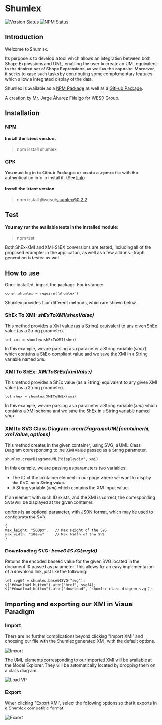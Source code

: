 # Shumlex
[![Version Status](https://img.shields.io/badge/version-0.6.0-green.svg)](https://github.com/weso/shumlex) [![NPM Status](https://img.shields.io/badge/npm-0.5.2-blue.svg)](https://www.npmjs.com/package/shumlex)

## Introduction
Welcome to Shumlex. 

Its purpose is to develop a tool which allows an integration between both Shape Expressions and UML, enabling the user to create an UML equivalent to the desired set of Shape Expressions, as well as the opposite. Moreover, it seeks to ease such tasks by contributing some complementary features which allow a integrated display of the data.

Shumlex is available as a [NPM Package](https://www.npmjs.com/package/shumlex) as well as a [GitHub Package](https://github.com/weso/shumlex/packages/436974).

A creation by Mr. Jorge Álvarez Fidalgo for WESO Group.

## Installation

### NPM

#### Install the latest version.
> npm install shumlex

### GPK

You must log in to Github Packages or create a .npmrc file with the authentication info to install it. (See [link](https://docs.github.com/es/free-pro-team@latest/packages/using-github-packages-with-your-projects-ecosystem/configuring-npm-for-use-with-github-packages))

#### Install the latest version.
> npm install @weso/shumlex@0.2.2


## Test

#### You may run the available tests in the installed module:
> npm test

Both ShEx-XMI and XMI-ShEX conversions are tested, including all of the proposed examples in the application, as well as a few addons. Graph generation is tested as well.

## How to use

Once installed, import the package. For instance:

```
const shumlex = require('shumlex')
```

Shumlex provides four different methods, which are shown below.

### ShEx To XMI: _shExToXMI(shexValue)_

This method provides a XMI value (as a String) equivalent to any given ShEx value (as a String parameter).

```
let xmi = shumlex.shExToXMI(shex)
```

In this example, we are passing as a parameter a String variable (_shex_) which contains a ShEx-compliant value and we save the XMI in a String variable named _xmi_.

### XMI To ShEx: _XMIToShEx(xmiValue)_

This method provides a ShEx value (as a String) equivalent to any given XMI value (as a String parameter).

```
let shex = shumlex.XMIToShEx(xmi)
```

In this example, we are passing as a parameter a String variable (_xmi_) which contains a XMI schema and we save the ShEx in a String variable named _shex_.

### XMI to SVG Class Diagram: _crearDiagramaUML(containerId, xmiValue, options)_

This method creates in the given container, using SVG, a UML Class Diagram corresponding to the XMI value passed as a String parameter.

```
shumlex.crearDiagramaUML("displaydiv", xmi)
```

In this example, we are passing as parameters two variables:
* The ID of the container element in our page where we want to display the SVG, as a String value.
* A String variable (_xmi_) which contains the XMI input value.

If an element with such ID exists, and the XMI is correct, the corresponding SVG will be displayed at the given container.

_options_ is an optional parameter, with JSON format, which may be used to configurate the SVG.
```
{
max_height: "500px",   // Max Height of the SVG
max_width: "100vw"     // Max Width of the SVG
}
```

### Downloading SVG: _base64SVG(svgId)_

Returns the encoded base64 value for the given SVG located in the document ID passed as parameter. This allows for an easy implementation of a download link, just like the following:
```
let svg64 = shumlex.base64SVG("svg");
$("#download_button").attr("href", svg64);
$("#download_button").attr("download", `shumlex-class-diagram.svg`);
```

## Importing and exporting our XMI in Visual Paradigm

### Import
There are no further complications beyond clicking "Import XMI" and choosing our file with the Shumlex generated XMI, with the default options.

![Import](https://github.com/jorgealvarezfidalgo/Shumlex/blob/master/docs/img/importxmi.PNG)

The UML elements corresponding to our imported XMI will be available at the Model Explorer. They will be automatically located by dropping them on a class diagram.

![Load VP](https://github.com/jorgealvarezfidalgo/Shumlex/blob/master/docs/img/cargarvp.PNG)

### Export
When clicking "Export XMI", select the following options so that it exports in a Shumlex compatible format.

![Export](https://github.com/jorgealvarezfidalgo/Shumlex/blob/master/docs/img/exportxmi.PNG)

